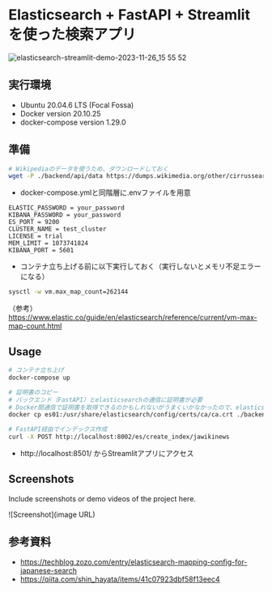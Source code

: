 # Elasticsearch + FastAPI + Streamlit を使った検索アプリ

![elasticsearch-streamlit-demo-2023-11-26_15 55 52](https://github.com/nukano0522/elasticsearch-fastapi-streamlit-app/assets/30750233/7edaaa27-62b5-4bd7-89c5-9c68e8710b9a)


## 実行環境
- Ubuntu 20.04.6 LTS (Focal Fossa)
- Docker version 20.10.25
- docker-compose version 1.29.0

## 準備

``` bash
# Wikipediaのデータを使うため、ダウンロードしておく
wget -P ./backend/api/data https://dumps.wikimedia.org/other/cirrussearch/20231120/jawikinews-20231120-cirrussearch-general.json.gz
```

- docker-compose.ymlと同階層に.envファイルを用意
``` env
ELASTIC_PASSWORD = your_password
KIBANA_PASSWORD = your_password
ES_PORT = 9200
CLUSTER_NAME = test_cluster
LICENSE = trial
MEM_LIMIT = 1073741824
KIBANA_PORT = 5601
```

- コンテナ立ち上げる前に以下実行しておく（実行しないとメモリ不足エラーになる）
``` bash
sysctl -w vm.max_map_count=262144
```
（参考） https://www.elastic.co/guide/en/elasticsearch/reference/current/vm-max-map-count.html


## Usage
``` bash
# コンテナ立ち上げ
docker-compose up

# 証明書のコピー
# バックエンド（FastAPI）とelasticsearchの通信に証明書が必要
# Docker間通信で証明書を取得できるのかもしれないがうまくいかなかったので、elasticsearchのコンテナからコピーして使用
docker cp es01:/usr/share/elasticsearch/config/certs/ca/ca.crt ./backend/api

# FastAPI経由でインデックス作成
curl -X POST http://localhost:8002/es/create_index/jawikinews
```
- http://localhost:8501/ からStreamlitアプリにアクセス


## Screenshots

Include screenshots or demo videos of the project here.

![Screenshot](image URL)



## 参考資料
- https://techblog.zozo.com/entry/elasticsearch-mapping-config-for-japanese-search
- https://qiita.com/shin_hayata/items/41c07923dbf58f13eec4




